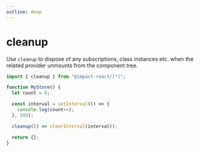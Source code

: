 ```yaml
---
outline: deep
---
```


# cleanup

Use `cleanup` to dispose of any subscriptions, class instances etc. when the related provider unmounts from the component tree.

```ts
import { cleanup } from "@impact-react/[*]";

function MyStore() {
  let count = 0;

  const interval = setInterval(() => {
    console.log(count++);
  }, 500);

  cleanup(() => clearInterval(interval));

  return {};
}
```

